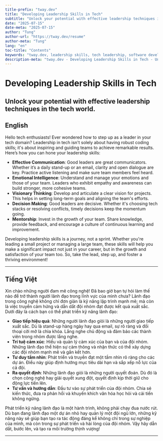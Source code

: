 ```yaml
---
title-prefix: "tway.dev"
title: "Developing Leadership Skills in Tech"
subtitle: "Unlock your potential with effective leadership techniques in the tech world."
date: "2025-07-15"
date-meta: "2025-07-15"
author: "Tung"
author-url: "https://tway.dev/resume"
author-meta: "Tung"
lang: "en"
toc-title: "Contents"
keywords: "tway.dev, leadership skills, tech leadership, software development, team management"
description-meta: "tway.dev - Developing Leadership Skills in Tech - Unlock your potential with effective leadership techniques in the tech world."
---
```


# Developing Leadership Skills in Tech
## Unlock your potential with effective leadership techniques in the tech world.

## English
Hello tech enthusiasts! Ever wondered how to step up as a leader in your tech domain? Leadership in tech isn't solely about having robust coding skills; it's about inspiring and guiding teams to achieve remarkable results. Here’s how you can hone your leadership skills:

- **Effective Communication**: Good leaders are great communicators. Whether it’s a daily stand-up or an email, clarity and open dialogue are key. Practice active listening and make sure team members feel heard.
- **Emotional Intelligence**: Understand and manage your emotions and those of your team. Leaders who exhibit empathy and awareness can build stronger, more cohesive teams.
- **Visionary Thinking**: Develop and articulate a clear vision for projects. This helps in setting long-term goals and aligning the team's efforts.
- **Decision Making**: Good leaders are decisive. Whether it's choosing tech stacks or resolving conflicts, timely decisions keep the momentum going.
- **Mentorship**: Invest in the growth of your team. Share knowledge, provide feedback, and encourage a culture of continuous learning and improvement.

Developing leadership skills is a journey, not a sprint. Whether you're leading a small project or managing a large team, these skills will help you make a significant impact not just in your career, but in the growth and satisfaction of your team too. So, take the lead, step up, and foster a thriving environment!

---

## Tiếng Việt
Xin chào những người đam mê công nghệ! Đã bao giờ bạn tự hỏi làm thế nào để trở thành người lãnh đạo trong lĩnh vực của mình chưa? Lãnh đạo trong công nghệ không chỉ đơn giản là kỹ năng lập trình mạnh mẽ; mà còn là việc truyền cảm hứng và dẫn dắt đội nhóm đạt được kết quả xuất sắc. Dưới đây là cách bạn có thể phát triển kỹ năng lãnh đạo:

- **Giao tiếp hiệu quả**: Những người lãnh đạo giỏi là những người giao tiếp xuất sắc. Dù là stand-up hàng ngày hay qua email, sự rõ ràng và đối thoại cởi mở là chìa khóa. Lắng nghe chủ động và đảm bảo các thành viên trong nhóm được lắng nghe.
- **Trí tuệ cảm xúc**: Hiểu và quản lý cảm xúc của bạn và của đội nhóm. Những lãnh đạo thể hiện sự cảm thông và nhận thức có thể xây dựng các đội nhóm mạnh mẽ và gắn kết hơn.
- **Tư duy tầm nhìn**: Phát triển và truyền đạt một tầm nhìn rõ ràng cho các dự án. Điều này giúp định hướng mục tiêu dài hạn và sắp xếp nỗ lực của cả đội.
- **Ra quyết định**: Những lãnh đạo giỏi là những người quyết đoán. Dù đó là chọn công nghệ hay giải quyết xung đột, quyết định kịp thời giữ cho động lực tiến lên.
- **Tư vấn và hướng dẫn**: Đầu tư vào sự phát triển của đội nhóm. Chia sẻ kiến thức, đưa ra phản hồi và khuyến khích văn hóa học hỏi và cải tiến không ngừng.

Phát triển kỹ năng lãnh đạo là một hành trình, không phải chạy đua nước rút. Dù bạn đang lãnh đạo một dự án nhỏ hay quản lý một đội ngũ lớn, những kỹ năng này sẽ giúp bạn tạo ra tác động đáng kể không chỉ trong sự nghiệp của mình, mà còn trong sự phát triển và hài lòng của đội nhóm. Vậy hãy dẫn dắt, bước lên, và tạo ra môi trường thịnh vượng!

---